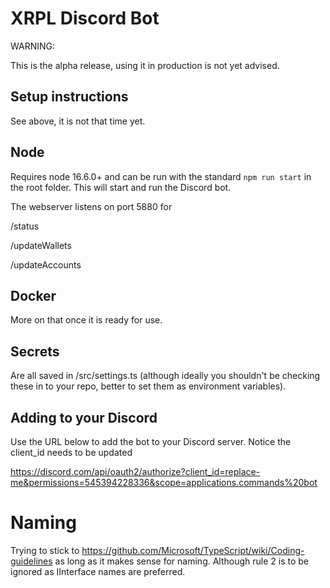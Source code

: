 # XRPL Discord Bot

WARNING:

This is the alpha release, using it in production is not yet advised.

## Setup instructions

See above, it is not that time yet.

## Node

Requires node 16.6.0+ and can be run with the standard `npm run start` in the root folder. This will start and run the Discord bot.

The webserver listens on port 5880 for

/status

/updateWallets

/updateAccounts

## Docker

More on that once it is ready for use.

## Secrets

Are all saved in /src/settings.ts (although ideally you shouldn't be checking these in to your repo, better to set them as environment variables).

## Adding to your Discord

Use the URL below to add the bot to your Discord server. Notice the client_id needs to be updated

https://discord.com/api/oauth2/authorize?client_id=replace-me&permissions=545394228336&scope=applications.commands%20bot

# Naming

Trying to stick to https://github.com/Microsoft/TypeScript/wiki/Coding-guidelines as long as it makes sense for naming. Although rule 2 is to be ignored as IInterface names are preferred.
